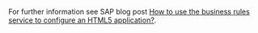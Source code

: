 For further information see SAP blog post [How to use the business rules service to configure an HTML5 application?](https://blogs.sap.com/2022/06/07/how-to-use-the-business-rules-service-to-configure-an-html5-application/).
